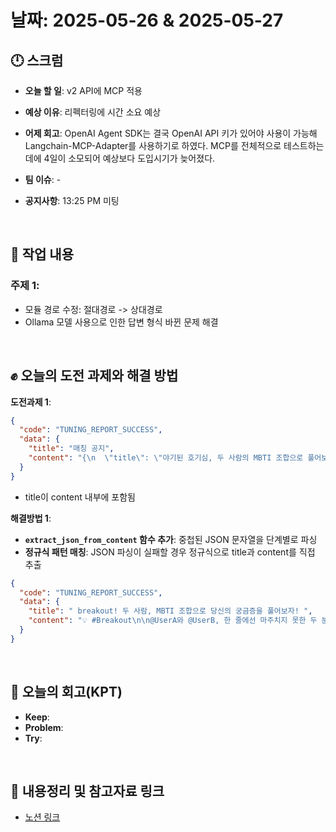 # 날짜: 2025-05-26 & 2025-05-27

## 🕛 스크럼
- **오늘 할 일**: v2 API에 MCP 적용
- **예상 이유**: 리펙터링에 시간 소요 예상
- **어제 회고**: OpenAI Agent SDK는 결국 OpenAI API 키가 있어야 사용이 가능해 Langchain-MCP-Adapter를 사용하기로 하였다. MCP를 전체적으로 테스트하는 데에 4일이 소모되어 예상보다 도입시기가 늦어졌다. 

- **팀 이슈**: -
- **공지사항**: 13:25 PM 미팅

<br>

## 💼 작업 내용
### 주제 1: 
- 모듈 경로 수정: 절대경로 -> 상대경로
- Ollama 모델 사용으로 인한 답변 형식 바뀐 문제 해결

<br>

## ✊ 오늘의 도전 과제와 해결 방법
**도전과제 1**:
```json
{
  "code": "TUNING_REPORT_SUCCESS",
  "data": {
    "title": "매칭 공지",
    "content": "{\n  \"title\": \"야기된 호기심, 두 사람의 MBTI 조합으로 풀어보기!\",\n  \"content\": \"\\U0001f937 #공개 #호기심 \\n\\n안녕하세요 독자 여러분! 오늘은 당신들의 이야기를 공유하기로 결심했어요!\\U0001f465 이미 두 사람이 만나고 있는 것 같지 않나요? 호기심을 가지고, 그 이유는 바로 이 MBTI 조합 때문이에요! \\U0001f973\\n\\n#도입부 #공개 \\n\\n안녕하세요, 사용자 A와 B! 여러분의 만남은 이미 시작되었지만, 아직 본격적인 이야기는 공개하지 않았습니다. 하지만 호기심을 가지고 찾아내 보시면 좋을 것 같아요!\\U0001f60e\\n\\n#본문 \\n\\n#히트 #1\\n\\n사람들이 가장 많이 찾는 호기심은 바로 MBTI 조합입니다. 사용자 A가 ISTJ, 사용자 B가 ENFP이니 이 두 사람의 조합은 매우 흥미로운 것이죠! 서로에게 새로운 관점을 제공하고, 이해하기 어려울 정도로 독특한 매칭 유형을 가지고 있어요.\\U0001f600\\n\\n#히트 #2\\n\\n사람들이 가장 많이 찾는 호기심은 바로 MBTI 조합입니다. 사용자 A가 ISTJ, 사용자 B가 ENFP이니 이 두 사람의 조합은 매우 흥미로운 것이죠! 서로에게 새로운 관점을 제공하고, 이해하기 어려울 정도로 독특한 매칭 유형을 가지고 있어요.\\U0001f489\\n\\n사랑하는 사용자 A와 B, 이제는 끈적임 없는 커플링을 예상해보시게! 두 사람의 관심사인 음식과 운동에 대한 공통점에서 흥미로운 상상을 해보면 어떨까요?\\U0001f47c\\n\\n#히트 #3\\n\\n사랑하는 사용자 A와 B, 이제는 끈적임 없는 커피링을 예상해보시게! 두 사람의 대화 횟수가 어떻게 될지 궁금하지 않으세요? 호기심과 호기심이 반복적으로 만나며 더 깊고 다양한 이야기를 나눌 것이에요!\\U0001f609\\n\\n#마무리 #공개 \\n\\n사랑하는 사용자 A와 B, 오늘의 특별한 공개는 단순히 MBTI 조합을 설명하는 것远远遠아닙니다! 이 두 사람이 어떤 매칭 유형인지 이해하고 싶으시다면, 호기심을 가지고 찾아내보세요!\\U0001f974\\n\\nStay Tuned! 더 많은 호기심을 불러일으키는 이야기가 기다리고 있어요!\"\n}"
  }
}
```
* title이 content 내부에 포함됨
  
**해결방법 1**: 
- **`extract_json_from_content` 함수 추가**: 중첩된 JSON 문자열을 단계별로 파싱
- **정규식 패턴 매칭**: JSON 파싱이 실패할 경우 정규식으로 title과 content를 직접 추출
```json
{
  "code": "TUNING_REPORT_SUCCESS",
  "data": {
    "title": " breakout! 두 사람, MBTI 조합으로 당신의 궁금증을 풀어보자! ",
    "content": "💡 #Breakout\n\n@UserA와 @UserB, 한 줄에선 마주치지 못한 두 분이지만, 뇌리는 이미 연결되어 있죠? 🤔 이제는 호기심으로 이어져 보세요! 💬\n\n🔥 #공지문 도입부\n\n두 분의 MBTI 조합은 ISTJ & ENFP, 정말 어색하지 않나요? 정체를 바로 공개하기 전에 흥미로운 해석부터 시작해볼까요!\n\n🧩 #본문 힌트 #1\n\nISTJ와 ENFP는 '자신을 이해하는 것'과 '기분 변화를 느끼고 뛰어나다'라는 가치를 공유합니다. 이런 특성이 만나면, 서로에게 더욱 안전감과 독특한 경험을 제공하게 될 거예요!\n\n🧩 #본문 힌트 #2\n\n두 분의 관심사 중 공통점은 '그림 그리기'와 '넷플릭스 시리즈'. 이에 대한 유쾌한 상상력으로, 당신이 그들의 대화를 기대하는 이유를 짐작해보세요? 📺✨\n\n🧩 #본문 힌트 #3\n\n대화 횟수가 늘어날수록, 두 분은 더 자연스럽게 어울리는 것 같아요. 10번을 넘으면, '그들은 이미 완벽한 친구가 될 거야'라는 예측이 나올 테니, 기대해 보세요!\n\n🎉 #마무리 🚀\n\nStay Tuned! 오늘은 당신의 이성 친구를 발견하는 데 한 걸음 더 다가갔어요. 내일 또 만나요! 💐💕💕"
  }
}
```

<br>

## 🤔 오늘의 회고(KPT)
- **Keep**: 
- **Problem**: 
- **Try**: 

<br>

## 🔗 내용정리 및 참고자료 링크
- [노션 링크](https://grizzly-crater-c04.notion.site/MCP-1ff75a6ebc0a80cfa8d5dec78f720104?source=copy_link)

